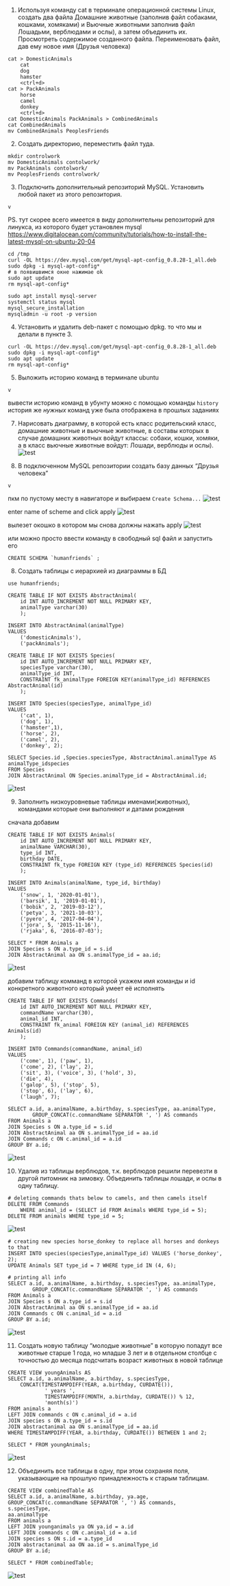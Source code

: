 
1. Используя команду cat в терминале операционной системы Linux, создать
два файла Домашние животные (заполнив файл собаками, кошками,
хомяками) и Вьючные животными заполнив файл Лошадьми, верблюдами и
ослы), а затем объединить их. Просмотреть содержимое созданного файла.
Переименовать файл, дав ему новое имя (Друзья человека)

```
cat > DomesticAnimals
	cat
	dog
	hamster
	<ctrl+d>
cat > PackAnimals
	horse
	camel
	donkey
	<ctrl+d>
cat DomesticAnimals PackAnimals > CombinedAnimals
cat CombinedAnimals
mv CombinedAnimals PeoplesFriends
```

2. Создать директорию, переместить файл туда.
```
mkdir controlwork
mv DomesticAnimals contolwork/
mv PackAnimals contolwork/
mv PeoplesFriends controlwork/
```

3. Подключить дополнительный репозиторий MySQL. Установить любой пакет
из этого репозитория.

`v`

PS. тут скорее всего имеется в виду дополнительны репозиторий для линукса, из которого будет установлен mysql
https://www.digitalocean.com/community/tutorials/how-to-install-the-latest-mysql-on-ubuntu-20-04

```
cd /tmp
curl -OL https://dev.mysql.com/get/mysql-apt-config_0.8.28-1_all.deb
sudo dpkg -i mysql-apt-config*
# в появишвимся окне нажимае ok
sudo apt update
rm mysql-apt-config*

sudo apt install mysql-server
systemctl status mysql
mysql_secure_installation
mysqladmin -u root -p version
```

4. Установить и удалить deb-пакет с помощью dpkg.
то что мы и делали в пункте 3.
```
curl -OL https://dev.mysql.com/get/mysql-apt-config_0.8.28-1_all.deb
sudo dpkg -i mysql-apt-config*
sudo apt update
rm mysql-apt-config*
```

5. Выложить историю команд в терминале ubuntu

`v`

вывести историю команд в убунту можно с помощью команды `history`
история же *нужных* команд уже была отображена в прошлых заданиях

7. Нарисовать диаграмму, в которой есть класс родительский класс, домашние
животные и вьючные животные, в составы которых в случае домашних
животных войдут классы: собаки, кошки, хомяки, а в класс вьючные животные
войдут: Лошади, верблюды и ослы).
![test](images/321.png)

8. В подключенном MySQL репозитории создать базу данных “Друзья
человека”

`v`

пкм по пустому месту в навигаторе и выбираем `Create Schema...`
![test](images/Pasted%20image%2020231215205409.png)

enter name of scheme and click apply
![test](images/Pasted%20image%2020231215205747.png)

вылезет окошко в котором мы снова должны нажать apply
![test](images/Pasted%20image%2020231215205905.png)

или можно просто ввести команду в свободный sql файл и запустить его
```mysql
CREATE SCHEMA `humanfriends` ;
```

8. Создать таблицы с иерархией из диаграммы в БД
```mysql
use humanfriends;

CREATE TABLE IF NOT EXISTS AbstractAnimal(
	id INT AUTO_INCREMENT NOT NULL PRIMARY KEY,
    animalType varchar(30)
	);
    
INSERT INTO AbstractAnimal(animalType)
VALUES
	('domesticAnimals'),
    ('packAnimals');

CREATE TABLE IF NOT EXISTS Species(
	id INT AUTO_INCREMENT NOT NULL PRIMARY KEY,
    speciesType varchar(30),
    animalType_id INT,
    CONSTRAINT fk_animalType FOREIGN KEY(animalType_id) REFERENCES AbstractAnimal(id)
    );
    
INSERT INTO Species(speciesType, animalType_id)
VALUES
	('cat', 1),
    ('dog', 1),
    ('hamster',1),
    ('horse', 2),
    ('camel', 2),
    ('donkey', 2);
    
SELECT Species.id ,Species.speciesType, AbstractAnimal.animalType AS animalType_idspecies
FROM Species
JOIN AbstractAnimal ON Species.animalType_id = AbstractAnimal.id;
```
![test](images/Pasted%20image%2020231216140749.png)

9. Заполнить низкоуровневые таблицы именами(животных), командами
которые они выполняют и датами рождения

сначала добавим 
```mysql
CREATE TABLE IF NOT EXISTS Animals(
	id INT AUTO_INCREMENT NOT NULL PRIMARY KEY,
    animalName VARCHAR(30),
    type_id INT,
    birthday DATE,
    CONSTRAINT fk_type FOREIGN KEY (type_id) REFERENCES Species(id)
    );

INSERT INTO Animals(animalName, type_id, birthday)
VALUES
	('snow', 1, '2020-01-01'),
    ('barsik', 1, '2019-01-01'),
    ('bobik', 2, '2019-03-12'),
    ('petya', 3, '2021-10-03'),
    ('pyero', 4, '2017-04-04'),
    ('jora', 5, '2015-11-16'),
    ('rjaka', 6, '2016-07-03');
    
SELECT * FROM Animals a
JOIN Species s ON a.type_id = s.id
JOIN AbstractAnimal aa ON s.animalType_id = aa.id;
```
![test](images/Pasted%20image%2020231216154352.png)

добавим таблицу комманд в которой укажем имя команды и id конкретного животного который умеет её исполнять
```mysql
CREATE TABLE IF NOT EXISTS Commands(
	id INT AUTO_INCREMENT NOT NULL PRIMARY KEY,
    commandName varchar(30),
    animal_id INT,
    CONSTRAINT fk_animal FOREIGN KEY (animal_id) REFERENCES Animals(id)
    );
    
INSERT INTO Commands(commandName, animal_id)
VALUES
	('come', 1), ('paw', 1),
    ('come', 2), ('lay', 2),
    ('sit', 3), ('voice', 3), ('hold', 3),
    ('die', 4),
    ('galop', 5), ('stop', 5),
    ('stop', 6), ('lay', 6),
    ('laugh', 7);
    
SELECT a.id, a.animalName, a.birthday, s.speciesType, aa.animalType,
		GROUP_CONCAT(c.commandName SEPARATOR ', ') AS commands
FROM Animals a
JOIN Species s ON a.type_id = s.id
JOIN AbstractAnimal aa ON s.animalType_id = aa.id
JOIN Commands c ON c.animal_id = a.id
GROUP BY a.id;
```
![test](images/Pasted%20image%2020231216174409.png)

10. Удалив из таблицы верблюдов, т.к. верблюдов решили перевезти в другой
питомник на зимовку. Объединить таблицы лошади, и ослы в одну таблицу.
```mysql
# deleting commands thats below to camels, and then camels itself
DELETE FROM Commands
	WHERE animal_id = (SELECT id FROM Animals WHERE type_id = 5);
DELETE FROM animals WHERE type_id = 5;
```
![test](images/Pasted%20image%2020231216211414.png)

```mysql
# creating new species horse_donkey to replace all horses and donkeys to that
INSERT INTO species(speciesType,animalType_id) VALUES ('horse_donkey', 2);
UPDATE Animals SET type_id = 7 WHERE type_id IN (4, 6);

# printing all info
SELECT a.id, a.animalName, a.birthday, s.speciesType, aa.animalType,
		GROUP_CONCAT(c.commandName SEPARATOR ', ') AS commands
FROM Animals a
JOIN Species s ON a.type_id = s.id
JOIN AbstractAnimal aa ON s.animalType_id = aa.id
JOIN Commands c ON c.animal_id = a.id
GROUP BY a.id;
```
![test](images/Pasted%20image%2020231216225318.png)


11. Создать новую таблицу “молодые животные” в которую попадут все
животные старше 1 года, но младше 3 лет и в отдельном столбце с точностью
до месяца подсчитать возраст животных в новой таблице
```mysql
CREATE VIEW youngAnimals AS
SELECT a.id, a.animalName, a.birthday, s.speciesType,
	CONCAT(TIMESTAMPDIFF(YEAR, a.birthday, CURDATE()),
			' years ',
            TIMESTAMPDIFF(MONTH, a.birthday, CURDATE()) % 12,
            'month(s)')
FROM animals a
LEFT JOIN commands c ON c.animal_id = a.id
JOIN species s ON a.type_id = s.id
JOIN abstractanimal aa ON s.animalType_id = aa.id
WHERE TIMESTAMPDIFF(YEAR, a.birthday, CURDATE()) BETWEEN 1 and 2;

SELECT * FROM youngAnimals;
```
![test](images/Pasted%20image%2020231217011237.png)

12. Объединить все таблицы в одну, при этом сохраняя поля, указывающие на
прошлую принадлежность к старым таблицам.
```mysql
CREATE VIEW combinedTable AS
SELECT a.id, a.animalName, a.birthday, ya.age,
GROUP_CONCAT(c.commandName SEPARATOR ', ') AS commands,
s.speciesType,
aa.animalType
FROM animals a
LEFT JOIN younganimals ya ON ya.id = a.id
LEFT JOIN commands c ON c.animal_id = a.id
JOIN species s ON s.id = a.type_id
JOIN abstractanimal aa ON aa.id = s.animalType_id
GROUP BY a.id;

SELECT * FROM combinedTable;
```
![test](images/Pasted%20image%2020231217020728.png)

